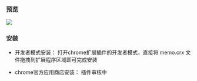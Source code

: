 ### 预览
![](https://github.com/github-ado/memo/blob/main/screenshot.png)
### 安装
* 开发者模式安装：
  打开chrome扩展插件的开发者模式，直接将 memo.crx 文件拖拽到扩展程序区域即可完成安装
  
* chrome官方应用商店安装：
  插件审核中

